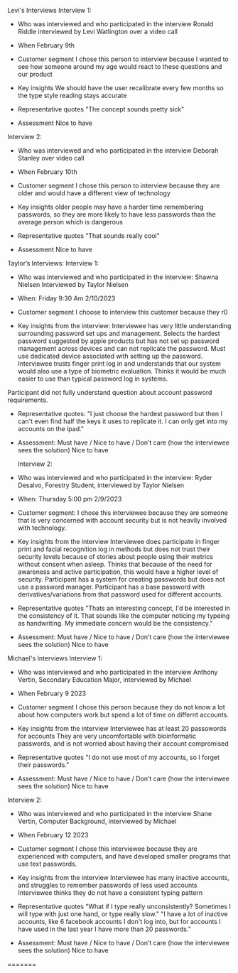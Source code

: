 
Levi's Interviews
Interview 1:
  - Who was interviewed and who participated in the interview
    Ronald Riddle interviewed by Levi Watlington over a video call
    
  - When
    February 9th
    
  - Customer segment
    I chose this person to interview because I wanted to see how someone around my age would react to these questions and our product
    
  - Key insights
    We should have the user recalibrate every few months so the type style 
    reading stays accurate
    
  - Representative quotes
    "The concept sounds pretty sick"
    
  - Assessment
    Nice to have
  
Interview 2:
  - Who was interviewed and who participated in the interview
    Deborah Stanley over video call
    
  - When
    February 10th
    
  - Customer segment
    I chose this person to interview because they are older and would have a different view of technology
    
  - Key insights
    older people may have a harder time remembering passwords, so they are
    more likely to have less passwords than the average person which is 
    dangerous
    
  - Representative quotes
    "That sounds really cool"
  
  - Assessment
    Nice to have
  
  Taylor’s Interviews:
	Interview 1:
 - Who was interviewed and who participated in the interview:
 Shawna Nielsen Interviewed by Taylor Nielsen
 - When: Friday 9:30 Am 2/10/2023
 - Customer segment
 I choose to interview this customer because they r0
 
 - Key insights from the interview:
 Interviewee has very little understanding surrounding password set ups and management. Selects the hardest password suggested by apple products but has not set up password management across devices and can not replicate the password. Must use dedicated device associated with setting up the password. Interviewee trusts finger print log in and understands that our system would also use a type of biometric evaluation. Thinks it would be much easier to use than typical password log in systems.
 
 Participant did not fully understand question about account password requirements. 
 
 - Representative quotes:
 "I just choose the hardest password but then I can't even find half the keys it uses to replicate it. I can only get into my accounts on the ipad."
 
 - Assessment: Must have / Nice to have / Don’t care (how the interviewee sees the solution)
 Nice to have

	Interview 2:
 - Who was interviewed and who participated in the interview:
 Ryder Desalvo, Forestry Student, interviewed by Taylor Nielsen
 - When: Thursday 5:00 pm 2/9/2023
 - Customer segment:
 I chose this interviewee because they are someone that is very concerned with account security but is not heavily involved with technology.
 - Key insights from the interview
 Interviewee does participate in finger print and facial recognition log in methods but does not trust their security levels because of stories about people using their metrics without consent when asleep. Thinks that because of the need for awareness and active participation, this would have a higher level of security. 
 Participant has a system for creating passwords but does not use a password manager. Participant has a base password with derivatives/variations from that password used for different accounts. 
 - Representative quotes
 "Thats an interesting concept, I'd be interested in the consistency of it. That sounds like the computer noticing my typeing as handwriting. My immediate concern would be the consistency."
 - Assessment: Must have / Nice to have / Don’t care (how the interviewee sees the solution)
 Nice to have


Michael's Interviews
Interview 1:
 - Who was interviewed and who participated in the interview
 Anthony Vertin, Secondary Education Major, interviewed by Michael

 - When
 February 9 2023

 - Customer segment
 I chose this person because they do not know a lot about how computers work but spend a lot of time on differnt accounts. 

 - Key insights from the interview
 Interviewee has at least 20 passowords for accounts
 They are very uncomfortable with bioinformatic passwords, and is not worried about having their account compromised

 - Representative quotes
 "I do not use most of my accounts, so I forget their passwords."

 - Assessment: Must have / Nice to have / Don’t care (how the interviewee sees the solution)
 Nice to have

Interview 2:
 - Who was interviewed and who participated in the interview
 Shane Vertin, Computer Background, interviewed by Michael

 - When
 February 12 2023

 - Customer segment
 I chose this interviewee because they are experienced with computers, and have developed smaller programs that use text passwords. 

 - Key insights from the interview
 Interviewee has many inactive accounts, and struggles to remember passwords of less used accounts
 Interviewee thinks they do not have a consistent typing pattern

 - Representative quotes
 "What if I type really unconsistently? Sometimes I will type with just one hand, or type really slow."
 "I have a lot of inactive accounts, like 6 facebook accounts I don't log into, but for accounts I have used in the last year I have more than 20 passwords."

 - Assessment: Must have / Nice to have / Don’t care (how the interviewee sees the solution)
 Nice to have



=======
